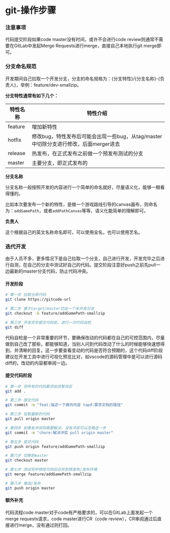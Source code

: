 # git-操作步骤

### 注意事项

代码提交阶段如果code master没有时间，或许不会进行code review则通常不需要在GitLab中发起Merge Requests进行merge，直接自己本地执行git merge即可。

### 分支命名规范

开发期间自己拉取一个开发分支，分支的命名规格为：{分支特性}/{分支名称}-{负责人}，举例：feature/dev-smallzip。

**分支特性通常有如下几个：**

| 特性名称 | 特性介绍                                                     |
| -------- | ------------------------------------------------------------ |
| feature  | 增加新特性                                                   |
| hotfix   | 修改bug，特性发布后可能会出现一些bug，从tag/master中切除分支进行修改，后面merger进去 |
| release  | 热发布，在正式发布之前做一个预发布测试的分支                 |
| master   | 主要分支，即正式发布的                                       |

**分支名称**

分支名称一般按照开发的内容进行一个简单的命名就好，尽量语义化，能够一眼看得懂的。

比如本次要发布一个新的特性，是做一个游戏路线引导的canvas画布，则命名为：`addGamePath`，或者`addPathCanvas`等等，语义化能简单的理解即可。

**负责人**

这个根据自己的英文名称命名即可，可以使用全名，也可以使用艺名。

### 迭代开发

由于人员不多，更多情况下是自己拉取一个分支，自己进行开发，开发完毕之后进行自测，在自己的分支中测试好自己的代码。提交阶段注意好push之前先pull一边最新的master分支代码，防止代码冲突。

#### 开发阶段

```bash
# 第一步 拉取仓库代码
git clone https://gitcode-url

# 第二步 基于target/master切出一个本开发分支
git checkout -b feature/addGamePath-smallzip

# 第三步 开发完毕提交代码前，进行一次代码自检
git diff
```

代码自检是一个非常重要的环节，要确保改动的代码都在自己的可控范围内，尽量做到自己改了那些，都能够知道，当别人问到代码改动了什么的时候能够快速想得到，并清晰的回复。这一步要查看变动的代码是否符合预期的，这个代码diff阶段建议在开发工具中进行可视化预览比对，如vscode的源码管理中是可以进行源码diff的，改动的内容都审阅一边。

#### 提交代码阶段

```bash
# 第一步 将所有的代码都添加进暂存区
git add .

# 第二步 提交代码
git commit -m "feat:描述一下做的内容 tapd:需求文档的路径"

# 第三步 拉取最新的代码
git pull origin master

# 第四步 如果有冲突则需要解决，没有冲突可以忽略这一步
git commit -m "chore:解决冲突 pull origin master"

# 第五步 提交代码
git push origin feature/addGamePath-smallzip

# 第六步 切换到master
git checkout master

# 第七步 测试完毕特性代码后合并到预发布/发布环境
git merge feature/addGamePath-smallzip

# 第八步 推送/发布
git push origin master
```

#### 额外补充

代码流程code master对于code有严格要求的，可以在GitLab上面发起一个merge requests请求，code master进行CR（code review），CR审阅通过后直接进行merge，没有通过则打回。